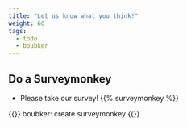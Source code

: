 ```yaml
---
title: "Let us know what you think!"
weight: 60
tags:
  - todo
  - boubker
---
```


## Do a Surveymonkey

 - Please take our survey!
   {{% surveymonkey %}}
   
{{<todo>}} boubker: create surveymonkey {{</todo>}} 
